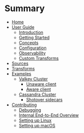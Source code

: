 # Summary

- [Home](./index.md)
- [User Guide]()
  - [Introduction](./user-guide/introduction.md)
  - [Getting Started](./user-guide/getting-started.md)
  - [Concepts](./user-guide/concepts.md)
  - [Configuration](./user-guide/configuration.md)
  - [Observability](./user-guide/observability.md)
  - [Custom Transforms](./user-guide/writing-custom-transforms.md)
- [Sources](./sources.md)
- [Transforms](./transforms.md)
- [Examples]()
  - [Valkey Cluster]()
    - [Unaware client](./examples/valkey-clustering-unaware.md)
    - [Aware client](./examples/valkey-clustering-aware.md)
  - [Cassandra Cluster]()
    - [Shotover sidecars](./examples/cassandra-cluster-shotover-sidecar.md)
- [Contributing](./dev-docs/contributing.md)
  - [Debugging](./dev-docs/debugging.md)
  - [Internal End-to-End Overview](./dev-docs/end-to-end-overview.md)
  - [Setting up Linux](./dev-docs/setting-up-linux.md)
  - [Setting up macOS](./dev-docs/setting-up-macos.md)
